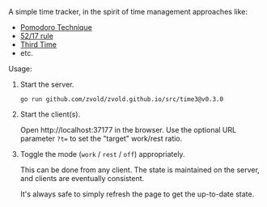 A simple time tracker, in the spirit of time management approaches like:

-  [Pomodoro Technique](https://en.wikipedia.org/wiki/Pomodoro_Technique)
-  [52/17 rule](https://en.wikipedia.org/wiki/52/17_rule)
-  [Third Time](https://www.lesswrong.com/posts/RWu8eZqbwgB9zaerh/third-time-a-better-way-to-work)
-  etc.

Usage:

1. Start the server.

   ```
   go run github.com/zvold/zvold.github.io/src/time3@v0.3.0
   ```

2. Start the client(s).

   Open http://localhost:37177 in the browser. Use the optional URL parameter `?t=` to set the "target" work/rest ratio.

3. Toggle the mode (`work` / `rest` / `off`) appropriately.

   This can be done from any client. The state is maintained on the server, and clients are eventually consistent.

   It's always safe to simply refresh the page to get the up-to-date state.
